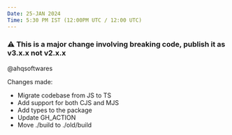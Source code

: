 ```yaml
---
Date: 25-JAN 2024
Time: 5:30 PM IST (12:00PM UTC / 12:00 UTC)
---
```


### ⚠️ This is a major change involving breaking code, publish it as v3.x.x not v2.x.x

@ahqsoftwares

Changes made:

- Migrate codebase from JS to TS
- Add support for both CJS and MJS
- Add types to the package
- Update GH_ACTION
- Move ./build to ./old/build
